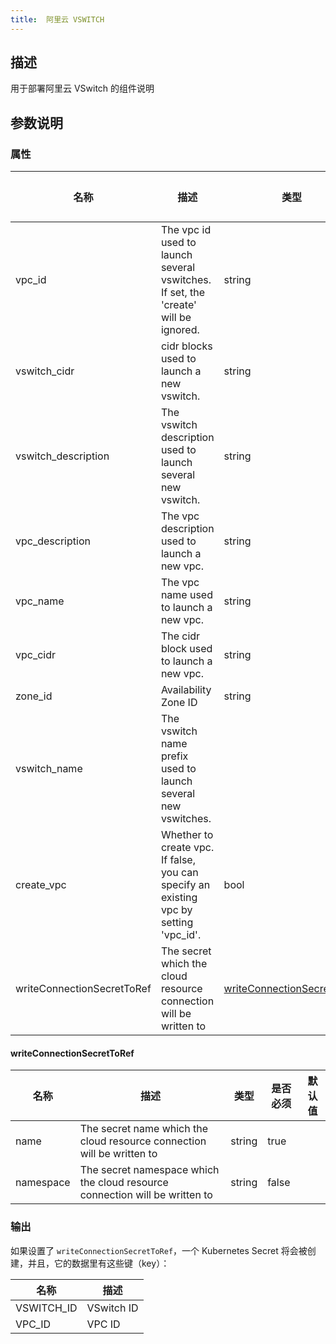 ```yaml
---
title:  阿里云 VSWITCH
---
```


## 描述

用于部署阿里云 VSwitch 的组件说明

## 参数说明


### 属性

 名称 | 描述 | 类型 | 是否必须 | 默认值 
 ------------ | ------------- | ------------- | ------------- | ------------- 
 vpc_id | The vpc id used to launch several vswitches. If set, the 'create' will be ignored. | string | true |  
 vswitch_cidr | cidr blocks used to launch a new vswitch. | string | true |  
 vswitch_description | The vswitch description used to launch several new vswitch. | string | true |  
 vpc_description | The vpc description used to launch a new vpc. | string | true |  
 vpc_name | The vpc name used to launch a new vpc. | string | true |  
 vpc_cidr | The cidr block used to launch a new vpc. | string | true |  
 zone_id | Availability Zone ID | string | true |  
 vswitch_name | The vswitch name prefix used to launch several new vswitches. |  | true |  
 create_vpc | Whether to create vpc. If false, you can specify an existing vpc by setting 'vpc_id'. | bool | true |  
 writeConnectionSecretToRef | The secret which the cloud resource connection will be written to | [writeConnectionSecretToRef](#writeConnectionSecretToRef) | false |  


#### writeConnectionSecretToRef

 名称 | 描述 | 类型 | 是否必须 | 默认值 
 ------------ | ------------- | ------------- | ------------- | ------------- 
 name | The secret name which the cloud resource connection will be written to | string | true |  
 namespace | The secret namespace which the cloud resource connection will be written to | string | false |  


### 输出

如果设置了 `writeConnectionSecretToRef`，一个 Kubernetes Secret 将会被创建，并且，它的数据里有这些键（key）：

 名称 | 描述 
 ------------ | ------------- 
 VSWITCH_ID | VSwitch ID
 VPC_ID | VPC ID
